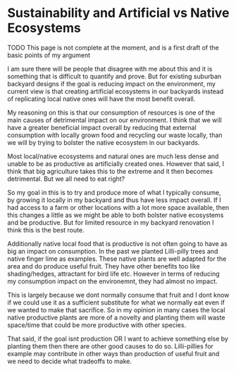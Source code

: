 
# Sustainability and Artificial vs Native Ecosystems

TODO This page is not complete at the moment, and is a first draft of the basic points of my argument

I am sure there will be people that disagree with me about this and it is something that is difficult to quantify and prove. But for existing suburban backyard designs if the goal is reducing impact on the environment, my current view is that creating artificial ecosystems in our backyards instead of replicating local native ones will have the most benefit overall.

My reasoning on this is that our consumption of resources is one of the main causes of detrimental impact on our environment. I think that we will have a greater beneficial impact overall by reducing that external consumption with locally grown food and recycling our waste locally, than we will by trying to bolster the native ecosystem in our backyards. 

Most local/native ecosystems and natural ones are much less dense and unable to be as productive as artificially created ones. However that said, I think that big agriculture takes this to the extreme and it then becomes detrimental. But we all need to eat right?

So my goal in this is to try and produce more of what I typically consume, by growing it locally in my backyard and thus have less impact overall. If I had access to a farm or other locations with a lot more space available, then this changes a little as we might be able to both bolster native ecosystems and be productive. But for limited resource in my backyard renovation I think this is the best route.

Additionally native local food that is productive is not often going to have as big an impact on consumption. In the past we planted Lilli-pilly trees and native finger lime as examples. These native plants are well adapted for the area and do produce useful fruit. They have other benefits too like shading/hedges, attractant for bird life etc. However in terms of reducing my consumption impact on the environemnt, they had almost no impact.

This is largely because we dont normally consume that fruit and I dont know if we could use it as a sufficient substitute for what we normally eat even if we wanted to make that sacrifice. So in my opinion in many cases the local native productive plants are more of a novelty and planting them will waste space/time that could be more productive with other species.

That said, if the goal isnt production OR I want to achieve something else by planting them then there are other good causes to do so. Lilli-pillies for example may contribute in other ways than production of useful fruit and we need to decide what tradeoffs to make.


<!-- Global site tag (gtag.js) - Google Analytics -->
<script async src="https://www.googletagmanager.com/gtag/js?id=UA-177071585-1"></script>
<script>
  window.dataLayer = window.dataLayer || [];
  function gtag(){dataLayer.push(arguments);}
  gtag('js', new Date());

  gtag('config', 'UA-177071585-1');
</script>

